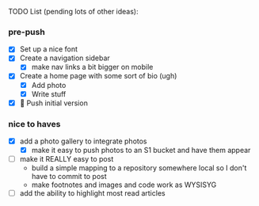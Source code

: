 TODO List (pending lots of other ideas):
### pre-push
- [x] Set up a nice font
- [x] Create a navigation sidebar
  - [x] make nav links a bit bigger on mobile
- [x] Create a home page with some sort of bio (ugh)
  - [x] Add photo
  - [x] Write stuff

- [x] 🚢 Push initial version

### nice to haves
- [x] add a photo gallery to integrate photos
  - [x] make it easy to push photos to an S1 bucket and have them appear
- [ ] make it REALLY easy to post
  - build a simple mapping to a repository somewhere local so I don't have to commit to post
  - make footnotes and images and code work as WYSISYG
- [ ] add the ability to highlight most read articles
